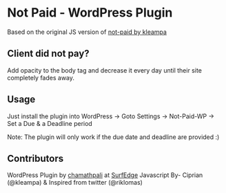 # Not Paid - WordPress Plugin
Based on the original JS version of [not-paid by kleampa](https://github.com/kleampa/not-paid)

## Client did not pay?
Add opacity to the body tag and decrease it every day until their site completely fades away.

## Usage
Just install the plugin into WordPress -> Goto Settings -> Not-Paid-WP -> Set a Due & a Deadline period

Note: The plugin will only work if the due date and deadline are provided :)

## Contributors
WordPress Plugin by [chamathpali](https://github.com/chamathpali) at [SurfEdge](https://github.com/SurfEdge) 
Javascript By- Ciprian (@kleampa) & Inspired from twitter (@riklomas)
